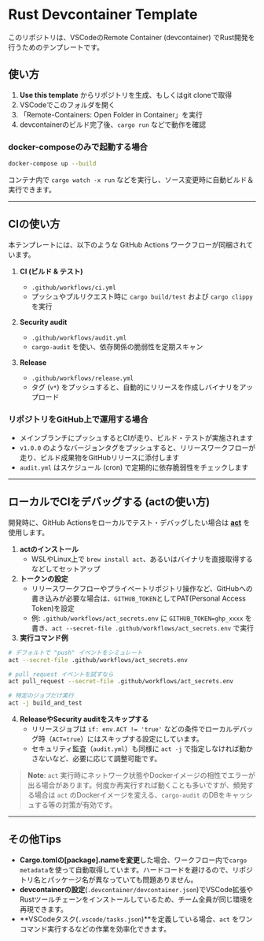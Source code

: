 # Rust Devcontainer Template

このリポジトリは、VSCodeのRemote Container (devcontainer) でRust開発を行うためのテンプレートです。

## 使い方

1. **Use this template** からリポジトリを生成、もしくはgit cloneで取得  
2. VSCodeでこのフォルダを開く  
3. 「Remote-Containers: Open Folder in Container」を実行  
4. devcontainerのビルド完了後、`cargo run` などで動作を確認  

### docker-composeのみで起動する場合

```bash
docker-compose up --build
```

コンテナ内で `cargo watch -x run` などを実行し、ソース変更時に自動ビルド＆実行できます。

---

## CIの使い方

本テンプレートには、以下のような GitHub Actions ワークフローが同梱されています。

1. **CI (ビルド & テスト)**  
   - `.github/workflows/ci.yml`  
   - プッシュやプルリクエスト時に `cargo build/test` および `cargo clippy` を実行

2. **Security audit**  
   - `.github/workflows/audit.yml`  
   - `cargo-audit` を使い、依存関係の脆弱性を定期スキャン

3. **Release**  
   - `.github/workflows/release.yml`  
   - タグ (`v*`) をプッシュすると、自動的にリリースを作成しバイナリをアップロード

### リポジトリをGitHub上で運用する場合

- メインブランチにプッシュするとCIが走り、ビルド・テストが実施されます  
- `v1.0.0` のようなバージョンタグをプッシュすると、リリースワークフローが走り、ビルド成果物をGitHubリリースに添付します  
- `audit.yml` はスケジュール (cron) で定期的に依存脆弱性をチェックします

---

## ローカルでCIをデバッグする (actの使い方)

開発時に、GitHub Actionsをローカルでテスト・デバッグしたい場合は **[act](https://github.com/nektos/act)** を使用します。

1. **actのインストール**  
   - WSLやLinux上で `brew install act`、あるいはバイナリを直接取得するなどしてセットアップ  
2. **トークンの設定**  
   - リリースワークフローやプライベートリポジトリ操作など、GitHubへの書き込みが必要な場合は、`GITHUB_TOKEN`としてPAT(Personal Access Token)を設定  
   - 例: `.github/workflows/act_secrets.env` に `GITHUB_TOKEN=ghp_xxxx` を書き、`act --secret-file .github/workflows/act_secrets.env` で実行
3. **実行コマンド例**  

```bash
# デフォルトで "push" イベントをシミュレート
act --secret-file .github/workflows/act_secrets.env

# pull_request イベントを試すなら
act pull_request --secret-file .github/workflows/act_secrets.env

# 特定のジョブだけ実行
act -j build_and_test
```

4. **ReleaseやSecurity auditをスキップする**  
   - リリースジョブは `if: env.ACT != 'true'` などの条件でローカルデバッグ時（`ACT=true`）にはスキップする設定にしています。  
   - セキュリティ監査（`audit.yml`）も同様に `act -j` で指定しなければ動かさないなど、必要に応じて調整可能です。

> **Note**: `act` 実行時にネットワーク状態やDockerイメージの相性でエラーが出る場合があります。何度か再実行すれば動くことも多いですが、頻発する場合は `act` のDockerイメージを変える、`cargo-audit` のDBをキャッシュする等の対策が有効です。

---

## その他Tips

- **Cargo.tomlの\[package\].nameを変更**した場合、ワークフロー内で`cargo metadata`を使って自動取得しています。ハードコードを避けるので、リポジトリ名とパッケージ名が異なっていても問題ありません。  
- **devcontainerの設定**(`.devcontainer/devcontainer.json`)でVSCode拡張やRustツールチェーンをインストールしているため、チーム全員が同じ環境を再現できます。  
- **VSCodeタスク(`.vscode/tasks.json`)**を定義している場合、`act` をワンコマンド実行するなどの作業を効率化できます。